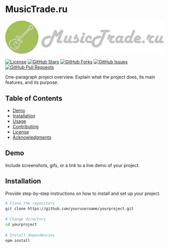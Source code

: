 # MusicTrade.ru

![Project Logo or Screenshot](images/guitar_logo_edited.png)

[![License](https://img.shields.io/badge/License-MIT-blue.svg)](LICENSE)
[![GitHub Stars](https://img.shields.io/github/stars/yourusername/yourproject)](https://github.com/yourusername/yourproject/stargazers)
[![GitHub Forks](https://img.shields.io/github/forks/yourusername/yourproject)](https://github.com/yourusername/yourproject/network/members)
[![GitHub Issues](https://img.shields.io/github/issues/yourusername/yourproject)](https://github.com/yourusername/yourproject/issues)
[![GitHub Pull Requests](https://img.shields.io/github/issues-pr/yourusername/yourproject)](https://github.com/yourusername/yourproject/pulls)

One-paragraph project overview. Explain what the project does, its main features, and its purpose.

## Table of Contents

- [Demo](#demo)
- [Installation](#installation)
- [Usage](#usage)
- [Contributing](#contributing)
- [License](#license)
- [Acknowledgments](#acknowledgments)

## Demo

Include screenshots, gifs, or a link to a live demo of your project.

## Installation

Provide step-by-step instructions on how to install and set up your project.

```bash
# Clone the repository
git clone https://github.com/yourusername/yourproject.git

# Change directory
cd yourproject

# Install dependencies
npm install
